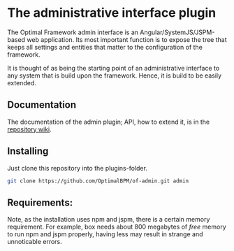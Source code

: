 # The administrative interface plugin

The Optimal Framework admin interface is an Angular/SystemJS/JSPM-based web application.
Its most important function is to expose the tree that keeps all settings and entities that matter to the configuration of the framework.

It is thought of as being the starting point of an administrative interface to any system that is build upon the framework.
Hence, it is build to be easily extended.


## Documentation
The documentation of the admin plugin; API, how to extend it, is in the [repository wiki](https://github.com/OptimalBPM/of-admin/wiki).

## Installing

Just clone this repository into the plugins-folder.
```sh
git clone https://github.com/OptimalBPM/of-admin.git admin
```

## Requirements:

Note, as the installation uses npm and jspm, there is a certain memory requirement.
For example, box needs about 800 megabytes of *free* memory to run npm and jspm properly, having less may result in strange and unnoticable errors.

